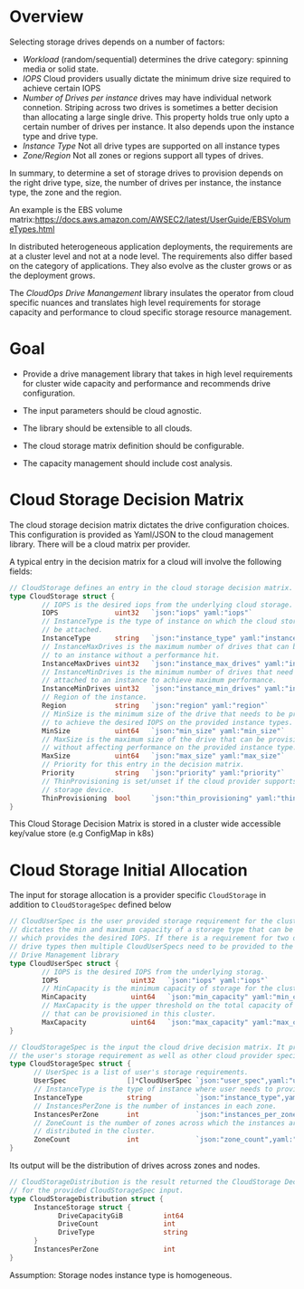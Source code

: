 # Overview

Selecting storage drives depends on a number of factors:

-  *Workload* (random/sequential) determines the drive category: spinning media or solid state.
-  *IOPS*  Cloud providers usually dictate the minimum drive size required to achieve certain IOPS
-  *Number of Drives per instance* drives may have individual network connetion. Striping across two drives is sometimes a better decision than allocating a large single drive. This property holds true only upto a certain number of drives per instance. It also depends upon the instance type and drive type.
-  *Instance Type* Not all drive types are supported on all instance types
-  *Zone/Region* Not all zones or regions support all types of drives.

In summary, to determine a set of storage drives to provision depends on the right drive type, size, the number of drives per instance, the instance type, the zone and the region.

An example is the EBS volume matrix:https://docs.aws.amazon.com/AWSEC2/latest/UserGuide/EBSVolumeTypes.html

In distributed heterogeneous application deployments, the requirements are at a cluster level and not at a node level. The requirements also differ based on the category of applications. They also evolve as the cluster grows or as the deployment grows.

The *CloudOps Drive Manangement* library insulates the operator from cloud specific nuances and translates high level requirements for storage capacity and performance to cloud specific storage resource management.


# Goal

- Provide a drive management library that takes in high level requirements for cluster wide capacity and performance and recommends drive configuration.

- The input parameters should be cloud agnostic.

- The library should be extensible to all clouds.

- The cloud storage matrix definition should be configurable.

- The capacity management should include cost analysis.


# Cloud Storage Decision Matrix

The cloud storage decision matrix dictates the drive configuration choices. This configuration is provided as Yaml/JSON to the cloud management library. There will be a cloud matrix per provider.

A typical entry in the decision matrix for a cloud will involve the following fields:

```go
// CloudStorage defines an entry in the cloud storage decision matrix.
type CloudStorage struct {
        // IOPS is the desired iops from the underlying cloud storage.
        IOPS              uint32   `json:"iops" yaml:"iops"`
        // InstanceType is the type of instance on which the cloud storage will
        // be attached.
        InstanceType      string   `json:"instance_type" yaml:"instance_type"`
        // InstanceMaxDrives is the maximum number of drives that can be attached
        // to an instance without a performance hit.
        InstanceMaxDrives uint32   `json:"instance_max_drives" yaml:"instance_max_drives"`
        // InstanceMinDrives is the minimum number of drives that need to be
        // attached to an instance to achieve maximum performance.
        InstanceMinDrives uint32   `json:"instance_min_drives" yaml:"instance_min_drives"`
        // Region of the instance.
        Region            string   `json:"region" yaml:"region"`
        // MinSize is the minimum size of the drive that needs to be provisioned
        // to achieve the desired IOPS on the provided instance types.
        MinSize           uint64   `json:"min_size" yaml:"min_size"`
        // MaxSize is the maximum size of the drive that can be provisioned
        // without affecting performance on the provided instance type.
        MaxSize           uint64   `json:"max_size" yaml:"max_size"`
        // Priority for this entry in the decision matrix.
        Priority          string   `json:"priority" yaml:"priority"`
        // ThinProvisioning is set/unset if the cloud provider supports such a
        // storage device.
        ThinProvisioning  bool     `json:"thin_provisioning" yaml:"thin_provisioning"`
}
```

This Cloud Storage Decision Matrix is stored in a cluster wide accessible key/value store (e.g ConfigMap in k8s)

# Cloud Storage Initial Allocation

The input for storage allocation is a provider specific `CloudStorage` in addition to `CloudStorageSpec` defined below

```go
// CloudUserSpec is the user provided storage requirement for the cluster.It
// dictates the min and maximum capacity of a storage type that can be provisioned
// which provides the desired IOPS. If there is a requirement for two different
// drive types then multiple CloudUserSpecs need to be provided to the Cloud
// Drive Management library
type CloudUserSpec struct {
        // IOPS is the desired IOPS from the underlying storag.
        IOPS                  uint32   `json:"iops" yaml:"iops"`
        // MinCapacity is the minimum capacity of storage for the cluster.
        MinCapacity           uint64   `json:"min_capacity" yaml:"min_capacity"`
        // MaxCapacity is the upper threshold on the total capacity of storage
        // that can be provisioned in this cluster.
        MaxCapacity           uint64   `json:"max_capacity" yaml:"max_capacity"`
}

// CloudStorageSpec is the input the cloud drive decision matrix. It provides
// the user's storage requirement as well as other cloud provider specific details.
type CloudStorageSpec struct {
      // UserSpec is a list of user's storage requirements.
      UserSpec               []*CloudUserSpec `json:"user_spec",yaml:"user_spec"`
      // InstanceType is the type of instance where user needs to provision storage.
      InstanceType           string           `json:"instance_type",yaml:"instance_type"`
      // InstancesPerZone is the number of instances in each zone.
      InstancesPerZone       int              `json:"instances_per_zone",yaml:"instances_per_zone"`
      // ZoneCount is the number of zones across which the instances are
      // distributed in the cluster.
      ZoneCount              int              `json:"zone_count",yaml:"zone_count"`
}

```

Its output will be the distribution of drives across zones and nodes.

```go
// CloudStorageDistribution is the result returned the CloudStorage Decision Matrix
// for the provided CloudStorageSpec input.
type CloudStorageDistribution struct {
      InstanceStorage struct {
            DriveCapacityGiB          int64
            DriveCount                int
            DriveType                 string
      }
      InstancesPerZone                int
}

```

Assumption: Storage nodes instance type is homogeneous.
